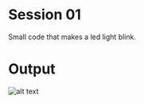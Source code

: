 # Session 01

Small code that makes a led light blink.

# Output

![alt text](https://github.com/the-other-mariana/circuits-workshop/blob/master/session01/images/output-blink.gif)
